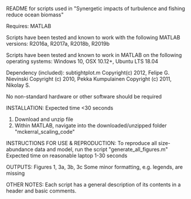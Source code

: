 README for scripts used in "Synergetic impacts of turbulence and fishing reduce ocean biomass"

Requires: MATLAB

Scripts have been tested and known to work with the following MATLAB versions:
R2016a, R2017a, R2018b, R2019b

Scripts have been tested and known to work in MATLAB on the following operating systems:
Windows 10, OSX 10.12+, Ubuntu LTS 18.04

Dependency (included): subtightplot.m  Copyright(c) 2012, Felipe G. Nievinski 
Copyright (c) 2010, Pekka Kumpulainen Copyright (c) 2011, Nikolay S.

No non-standard hardware or other software should be required

INSTALLATION:
Expected time <30 seconds
1. Download and unzip file
2. Within MATLAB, navigate into the downloaded/unzipped folder "mckerral_scaling_code" 

INSTRUCTIONS FOR USE & REPRODUCTION:
To reproduce all size-abundance data and model, run the script "generate_all_figures.m"
Expected time on reasonable laptop 1-30 seconds 

OUTPUTS:
Figures 1, 3a, 3b, 3c
Some minor formatting, e.g. legends, are missing

OTHER NOTES:
Each script has a general description of its contents in a header and basic comments.
